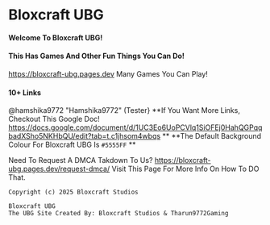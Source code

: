 # Bloxcraft UBG
#### Welcome To Bloxcraft UBG! 
#### This Has Games And Other Fun Things You Can Do!
https://bloxcraft-ubg.pages.dev
Many Games You Can Play!
#### 10+ Links
@hamshika9772 "Hamshika9772" (Tester}
**If You Want More Links, Checkout This Google Doc! https://docs.google.com/document/d/1UC3Eo6UoPCVlq1SiOFEj0HahQGPqqbadXSho5NKHbQU/edit?tab=t.c1jhsom4wbqs **
**The Default Background Colour For Bloxcraft UBG Is `#5555FF` **

Need To Request A DMCA Takdown To Us?
https://bloxcraft-ubg.pages.dev/request-dmca/ Visit This Page For More Info On How To DO That.

`Copyright (c) 2025 Bloxcraft Studios`

```
Bloxcraft UBG
The UBG Site Created By: Bloxcraft Studios & Tharun9772Gaming
```

